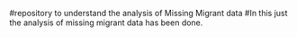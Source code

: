 #repository to understand the analysis of Missing Migrant data
#In this just the analysis of missing migrant data has been done.
